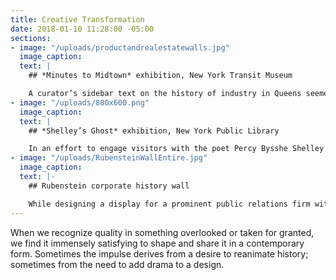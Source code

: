```yaml
---
title: Creative Transformation
date: 2018-01-10 11:28:00 -05:00
sections:
- image: "/uploads/productandrealestatewalls.jpg"
  image_caption: 
  text: |
    ## *Minutes to Midtown* exhibition, New York Transit Museum

    A curator’s sidebar text on the history of industry in Queens seemed abstract. Further research revealed that Queens has been the origin and home of many great American companies. Why not design a “Made in Queens” wall of logos and include some vintage packaging?
- image: "/uploads/800x600.png"
  image_caption: 
  text: |
    ## *Shelley’s Ghost* exhibition, New York Public Library

    In an effort to engage visitors with the poet Percy Bysshe Shelley’s ideas, and to help fulfill the brief to design a dynamic and dramatic exhibition, we suggested four keepsake cards to be made available free of charge in the gallery. We printed the cards letterpress on thick paper and distributed them from a vintage library card catalog drawer.
- image: "/uploads/RubensteinWallEntire.jpg"
  image_caption: 
  text: |-
    ## Rubenstein corporate history wall

    While designing a display for a prominent public relations firm with a long history, we sifted through scores of vintage company photos and artifacts. One thing stood out: a collection of founder’s vintage A–Z Rolodexes. We had them photographed and featured prominently on the final wall. History, connections, and influence compressed into one shot.
---
```


When we recognize quality in something overlooked or taken for granted, we find it immensely satisfying to shape and share it in a contemporary form. Sometimes the impulse derives from a desire to reanimate history; sometimes from the need to add drama to a design. 